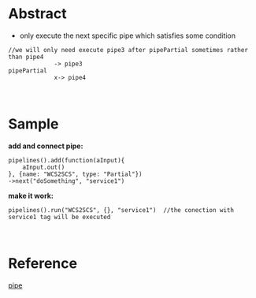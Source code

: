 # Abstract
* only execute the next specific pipe which satisfies some condition  
```
//we will only need execute pipe3 after pipePartial sometimes rather than pipe4
             -> pipe3  
pipePartial
             x-> pipe4
```
</br>

# Sample
**add and connect pipe:**  
```
pipelines().add(function(aInput){
    aInput.out()
}, {name: "WCS2SCS", type: "Partial"})
->next("doSomething", "service1")
```  

**make it work:**  
```
pipelines().run("WCS2SCS", {}, "service1")  //the conection with service1 tag will be executed
```  
</br>

# Reference
[pipe](pipe.md)